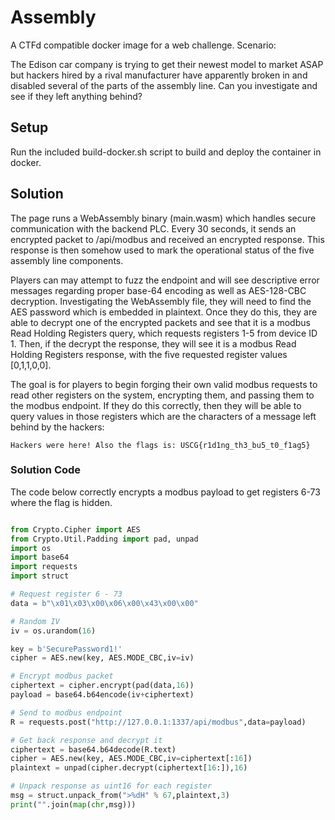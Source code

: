 # Assembly

A CTFd compatible docker image for a web challenge. Scenario:

The Edison car company is trying to get their newest model to market ASAP but hackers hired by a rival manufacturer have apparently broken in and disabled several of the parts of the assembly line. Can you investigate and see if they left anything behind?

## Setup

Run the included build-docker.sh script to build and deploy the container in docker.

## Solution

The page runs a WebAssembly binary (main.wasm) which handles secure communication with the backend PLC. Every 30 seconds, it sends an encrypted packet to /api/modbus and received an encrypted response. This response is then somehow used to mark the operational status of the five assembly line components.

Players can may attempt to fuzz the endpoint and will see descriptive error messages regarding proper base-64 encoding as well as AES-128-CBC decryption. Investigating the WebAssembly file, they will need to find the AES password which is embedded in plaintext. Once they do this, they are able to decrypt one of the encrypted packets and see that it is a modbus Read Holding Registers query, which requests registers 1-5 from device ID 1. Then, if the decrypt the response, they will see it is a modbus Read Holding Registers response, with the five requested register values [0,1,1,0,0].

The goal is for players to begin forging their own valid modbus requests to read other registers on the system, encrypting them, and passing them to the modbus endpoint. If they do this correctly, then they will be able to query values in those registers which are the characters of a message left behind by the hackers:

```Hackers were here! Also the flags is: USCG{r1d1ng_th3_bu5_t0_f1ag5}```


### Solution Code

The code below correctly encrypts a modbus payload to get registers 6-73 where the flag is hidden.

```python

from Crypto.Cipher import AES
from Crypto.Util.Padding import pad, unpad
import os
import base64
import requests
import struct

# Request register 6 - 73
data = b"\x01\x03\x00\x06\x00\x43\x00\x00"

# Random IV
iv = os.urandom(16)

key = b'SecurePassword1!'
cipher = AES.new(key, AES.MODE_CBC,iv=iv)

# Encrypt modbus packet
ciphertext = cipher.encrypt(pad(data,16))
payload = base64.b64encode(iv+ciphertext)

# Send to modbus endpoint
R = requests.post("http://127.0.0.1:1337/api/modbus",data=payload)

# Get back response and decrypt it
ciphertext = base64.b64decode(R.text)
cipher = AES.new(key, AES.MODE_CBC,iv=ciphertext[:16])
plaintext = unpad(cipher.decrypt(ciphertext[16:]),16)

# Unpack response as uint16 for each register
msg = struct.unpack_from(">%dH" % 67,plaintext,3)
print("".join(map(chr,msg)))
```
